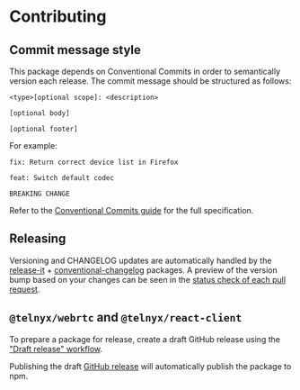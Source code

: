 # Contributing

## Commit message style

This package depends on Conventional Commits in order to semantically version each release. The commit message should be structured as follows:

```
<type>[optional scope]: <description>

[optional body]

[optional footer]
```

For example:

```
fix: Return correct device list in Firefox
```

```
feat: Switch default codec

BREAKING CHANGE
```

Refer to the [Conventional Commits guide](https://www.conventionalcommits.org/en/v1.0.0/#summary) for the full specification.

## Releasing

Versioning and CHANGELOG updates are automatically handled by the [release-it](https://github.com/release-it/release-it) + [conventional-changelog](https://github.com/conventional-changelog) packages. A preview of the version bump based on your changes can be seen in the [status check of each pull request](https://docs.github.com/en/free-pro-team@latest/github/collaborating-with-issues-and-pull-requests/about-status-checks).

## `@telnyx/webrtc` and `@telnyx/react-client`

To prepare a package for release, create a draft GitHub release using the ["Draft release" workflow](https://github.com/team-telnyx/webrtc/actions?query=workflow%3A%22Draft+release%22).

Publishing the draft [GitHub release](https://github.com/team-telnyx/webrtc/releases) will automatically publish the package to npm.